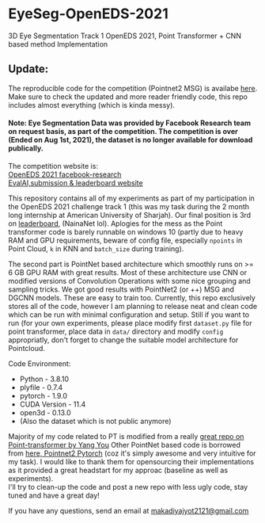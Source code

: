 # EyeSeg-OpenEDS-2021
3D Eye Segmentation Track 1 OpenEDS 2021, Point Transformer + CNN based method Implementation

## Update:
The reproducible code for the competition (Pointnet2 MSG) is availabe [here](https://github.com/jeromepatel/Eye-Segmentation-3rd-Rank-Winning-Solution). Make sure to check the updated and more reader friendly code, this repo includes almost everything (which is kinda messy). 

#### Note: Eye Segmentation Data was provided by Facebook Research team on request basis, as part of the competition. The competition is over (Ended on Aug 1st, 2021), the dataset is no longer available for download publically.
The competition website is:<br/>
[OpenEDS 2021 facebook-research](https://research.fb.com/programs/facebook-openeds-2021-challenge/) <br/>
[EvalAI,submission & leaderboard website](https://eval.ai/web/challenges/challenge-page/896/overview)
</br>

This repository contains all of my experiments as part of my participation in the OpenEDS 2021 challenge track 1 (this was my task during the 2 month long internship at American University of Sharjah). Our final position is 3rd on [leaderboard](https://eval.ai/web/challenges/challenge-page/896/leaderboard/2362), (NainaNet lol). Aplogies for the mess as the Point transformer code is barely runnable on windows 10 (partly due to heavy RAM and GPU requirements, beware of config file, especially `npoints` in Point Cloud, `k` in KNN and `batch_size` during training).  <br/>

The second part is PointNet based architecture which smoothly runs on >= 6 GB GPU RAM with great results. Most of these architecture use CNN or modified versions of Convolution Operations with some nice grouping and sampling tricks. We got good results with PointNet2 (or ++) MSG and DGCNN models. These are easy to train too. 
Currently, this repo exclusively stores all of the code, however I am planning to release neat and clean code which can be run with minimal configuration and setup. Still if you want to run (for your own experiments, please place modify first `dataset.py` file for point transformer, place data in `data/` directory and modify `config` appropriatly, don't forget to change the suitable model architecture for Pointcloud.  <br/>

Code Environment: 
* Python - 3.8.10
* plyfile - 0.7.4
* pytorch - 1.9.0
* CUDA Version - 11.4
* open3d - 0.13.0
* (Also the dataset which is not public anymore)

Majority of my code related to PT is modified from a really [great repo on Point-transformer by Yang You](https://github.com/qq456cvb/Point-Transformers)
Other PointNet based code is borrowed from [here, Pointnet2 Pytorch](https://github.com/yanx27/Pointnet_Pointnet2_pytorch) (coz it's simply awesome and very intuitive for my task). I would like to thank them for opensourcing their implementations as it provided a great headstart for my approac (baseline as well as experiments). 
<br/>
I'll try to clean-up the code and post a new repo with less ugly code, stay tuned and have a great day!

If you have any questions, send an email at makadiyajyot2121@gmail.com
